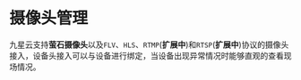 # 摄像头管理

九星云支持**萤石摄像头**以及`FLV`、`HLS`、`RTMP`(**扩展中**)和`RTSP`(**扩展中**)协议的摄像头接入，设备头接入可以与设备进行绑定，当设备出现异常情况时能够直观的查看现场情况。